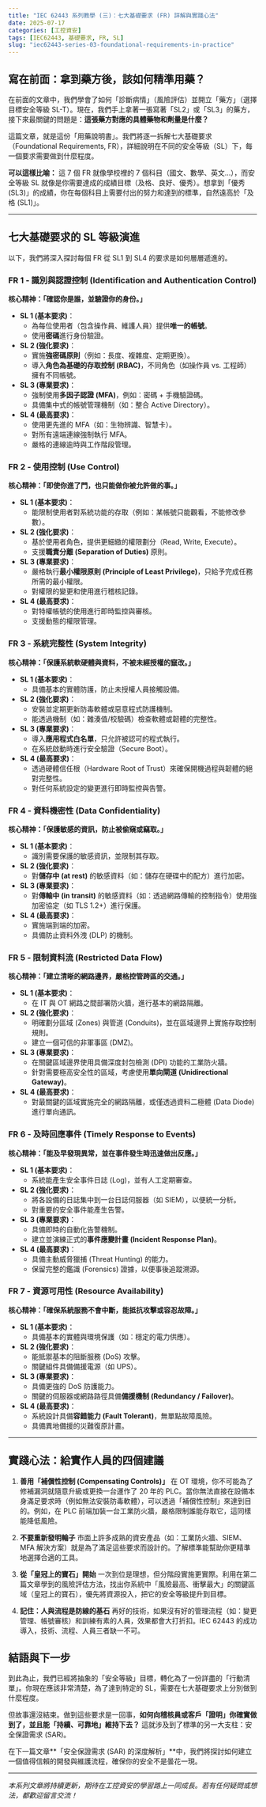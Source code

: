 ```yaml
---
title: "IEC 62443 系列教學 (三)：七大基礎要求 (FR) 詳解與實踐心法"
date: 2025-07-17
categories: [工控資安]
tags: [IEC62443, 基礎要求, FR, SL]
slug: "iec62443-series-03-foundational-requirements-in-practice"
---
```


## 寫在前面：拿到藥方後，該如何精準用藥？

在前面的文章中，我們學會了如何「診斷病情」（風險評估）並開立「藥方」（選擇目標安全等級 SL-T）。現在，我們手上拿著一張寫著「SL2」或「SL3」的藥方，接下來最關鍵的問題是：**這張藥方對應的具體藥物和劑量是什麼？**

這篇文章，就是這份「用藥說明書」。我們將逐一拆解七大基礎要求（Foundational Requirements, FR），詳細說明在不同的安全等級（SL）下，每一個要求需要做到什麼程度。

**可以這樣比喻：**
這 7 個 FR 就像學校裡的 7 個科目（國文、數學、英文…），而安全等級 SL 就像是你需要達成的成績目標（及格、良好、優秀）。想拿到「優秀 (SL3)」的成績，你在每個科目上需要付出的努力和達到的標準，自然遠高於「及格 (SL1)」。

---

## 七大基礎要求的 SL 等級演進

以下，我們將深入探討每個 FR 從 SL1 到 SL4 的要求是如何層層遞進的。

### FR 1 - 識別與認證控制 (Identification and Authentication Control)

**核心精神：「確認你是誰，並驗證你的身份。」**

- **SL 1 (基本要求)**：
  - 為每位使用者（包含操作員、維護人員）提供**唯一的帳號**。
  - 使用**密碼**進行身份驗證。
- **SL 2 (強化要求)**：
  - 實施**強密碼原則**（例如：長度、複雜度、定期更換）。
  - 導入**角色為基礎的存取控制 (RBAC)**，不同角色（如操作員 vs. 工程師）擁有不同帳號。
- **SL 3 (專業要求)**：
  - 強制使用**多因子認證 (MFA)**，例如：密碼 + 手機驗證碼。
  - 具備集中式的帳號管理機制（如：整合 Active Directory）。
- **SL 4 (最高要求)**：
  - 使用更先進的 MFA（如：生物辨識、智慧卡）。
  - 對所有遠端連線強制執行 MFA。
  - 嚴格的連線逾時與工作階段管理。

### FR 2 - 使用控制 (Use Control)

**核心精神：「即使你進了門，也只能做你被允許做的事。」**

- **SL 1 (基本要求)**：
  - 能限制使用者對系統功能的存取（例如：某帳號只能觀看，不能修改參數）。
- **SL 2 (強化要求)**：
  - 基於使用者角色，提供更細緻的權限劃分（Read, Write, Execute）。
  - 支援**職責分離 (Separation of Duties)** 原則。
- **SL 3 (專業要求)**：
  - 嚴格執行**最小權限原則 (Principle of Least Privilege)**，只給予完成任務所需的最小權限。
  - 對權限的變更和使用進行稽核記錄。
- **SL 4 (最高要求)**：
  - 對特權帳號的使用進行即時監控與審核。
  - 支援動態的權限管理。

### FR 3 - 系統完整性 (System Integrity)

**核心精神：「保護系統軟硬體與資料，不被未經授權的竄改。」**

- **SL 1 (基本要求)**：
  - 具備基本的實體防護，防止未授權人員接觸設備。
- **SL 2 (強化要求)**：
  - 安裝並定期更新防毒軟體或惡意程式防護機制。
  - 能透過機制（如：雜湊值/校驗碼）檢查軟體或韌體的完整性。
- **SL 3 (專業要求)**：
  - 導入**應用程式白名單**，只允許被認可的程式執行。
  - 在系統啟動時進行安全驗證（Secure Boot）。
- **SL 4 (最高要求)**：
  - 透過硬體信任根（Hardware Root of Trust）來確保開機過程與韌體的絕對完整性。
  - 對任何系統設定的變更進行即時監控與告警。

### FR 4 - 資料機密性 (Data Confidentiality)

**核心精神：「保護敏感的資訊，防止被偷窺或竊取。」**

- **SL 1 (基本要求)**：
  - 識別需要保護的敏感資訊，並限制其存取。
- **SL 2 (強化要求)**：
  - 對**儲存中 (at rest)** 的敏感資料（如：儲存在硬碟中的配方）進行加密。
- **SL 3 (專業要求)**：
  - 對**傳輸中 (in transit)** 的敏感資料（如：透過網路傳輸的控制指令）使用強加密協定（如 TLS 1.2+）進行保護。
- **SL 4 (最高要求)**：
  - 實施端到端的加密。
  - 具備防止資料外洩 (DLP) 的機制。

### FR 5 - 限制資料流 (Restricted Data Flow)

**核心精神：「建立清晰的網路邊界，嚴格控管跨區的交通。」**

- **SL 1 (基本要求)**：
  - 在 IT 與 OT 網路之間部署防火牆，進行基本的網路隔離。
- **SL 2 (強化要求)**：
  - 明確劃分區域 (Zones) 與管道 (Conduits)，並在區域邊界上實施存取控制規則。
  - 建立一個可信的非軍事區 (DMZ)。
- **SL 3 (專業要求)**：
  - 在關鍵區域邊界使用具備深度封包檢測 (DPI) 功能的工業防火牆。
  - 針對需要極高安全性的區域，考慮使用**單向閘道 (Unidirectional Gateway)**。
- **SL 4 (最高要求)**：
  - 對最關鍵的區域實施完全的網路隔離，或僅透過資料二極體 (Data Diode) 進行單向通訊。

### FR 6 - 及時回應事件 (Timely Response to Events)

**核心精神：「能及早發現異常，並在事件發生時迅速做出反應。」**

- **SL 1 (基本要求)**：
  - 系統能產生安全事件日誌 (Log)，並有人工定期審查。
- **SL 2 (強化要求)**：
  - 將各設備的日誌集中到一台日誌伺服器（如 SIEM），以便統一分析。
  - 對重要的安全事件能產生告警。
- **SL 3 (專業要求)**：
  - 具備即時的自動化告警機制。
  - 建立並演練正式的**事件應變計畫 (Incident Response Plan)**。
- **SL 4 (最高要求)**：
  - 具備主動威脅獵捕 (Threat Hunting) 的能力。
  - 保留完整的鑑識 (Forensics) 證據，以便事後追蹤溯源。

### FR 7 - 資源可用性 (Resource Availability)

**核心精神：「確保系統服務不會中斷，能抵抗攻擊或容忍故障。」**

- **SL 1 (基本要求)**：
  - 具備基本的實體與環境保護（如：穩定的電力供應）。
- **SL 2 (強化要求)**：
  - 能抵禦基本的阻斷服務 (DoS) 攻擊。
  - 關鍵組件具備備援電源（如 UPS）。
- **SL 3 (專業要求)**：
  - 具備更強的 DoS 防護能力。
  - 關鍵的伺服器或網路路徑具備**備援機制 (Redundancy / Failover)**。
- **SL 4 (最高要求)**：
  - 系統設計具備**容錯能力 (Fault Tolerant)**，無單點故障風險。
  - 具備異地備援的災難復原計畫。

---

## 實踐心法：給實作人員的四個建議

1.  **善用「補償性控制 (Compensating Controls)」**
    在 OT 環境，你不可能為了修補漏洞就隨意升級或更換一台運作了 20 年的 PLC。當你無法直接在設備本身滿足要求時（例如無法安裝防毒軟體），可以透過「補償性控制」來達到目的。例如，在 PLC 前端加裝一台工業防火牆，嚴格限制誰能存取它，這同樣能降低風險。

2.  **不要重新發明輪子**
    市面上許多成熟的資安產品（如：工業防火牆、SIEM、MFA 解決方案）就是為了滿足這些要求而設計的。了解標準能幫助你更精準地選擇合適的工具。

3.  **從「皇冠上的寶石」開始**
    一次到位是理想，但分階段實施更實際。利用在第二篇文章學到的風險評估方法，找出你系統中「風險最高、衝擊最大」的關鍵區域（皇冠上的寶石），優先將資源投入，把它的安全等級提升到目標。

4.  **記住：人與流程是防線的基石**
    再好的技術，如果沒有好的管理流程（如：變更管理、帳號審核）和訓練有素的人員，效果都會大打折扣。IEC 62443 的成功導入，技術、流程、人員三者缺一不可。

## 結語與下一步

到此為止，我們已經將抽象的「安全等級」目標，轉化為了一份詳盡的「行動清單」。你現在應該非常清楚，為了達到特定的 SL，需要在七大基礎要求上分別做到什麼程度。

但故事還沒結束。做到這些要求是一回事，**如何向稽核員或客戶「證明」你確實做到了，並且能「持續、可靠地」維持下去？** 這就涉及到了標準的另一大支柱：安全保證需求 (SAR)。

在下一篇文章**「安全保證需求 (SAR) 的深度解析」**中，我們將探討如何建立一個值得信賴的開發與維護流程，確保你的安全不是曇花一現。

---

_本系列文章將持續更新，期待在工控資安的學習路上一同成長。若有任何疑問或想法，都歡迎留言交流！_
